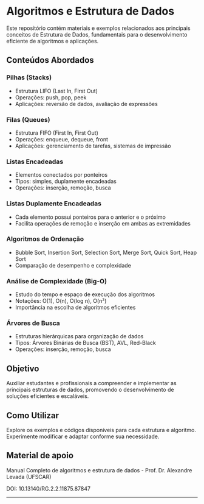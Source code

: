 # Algoritmos e Estrutura de Dados

Este repositório contém materiais e exemplos relacionados aos principais conceitos de Estrutura de Dados, fundamentais para o desenvolvimento eficiente de algoritmos e aplicações.

## Conteúdos Abordados

### Pilhas (Stacks)
- Estrutura LIFO (Last In, First Out)
- Operações: push, pop, peek
- Aplicações: reversão de dados, avaliação de expressões

### Filas (Queues)
- Estrutura FIFO (First In, First Out)
- Operações: enqueue, dequeue, front
- Aplicações: gerenciamento de tarefas, sistemas de impressão

### Listas Encadeadas
- Elementos conectados por ponteiros
- Tipos: simples, duplamente encadeadas
- Operações: inserção, remoção, busca

### Listas Duplamente Encadeadas
- Cada elemento possui ponteiros para o anterior e o próximo
- Facilita operações de remoção e inserção em ambas as extremidades

### Algoritmos de Ordenação
- Bubble Sort, Insertion Sort, Selection Sort, Merge Sort, Quick Sort, Heap Sort
- Comparação de desempenho e complexidade

### Análise de Complexidade (Big-O)
- Estudo do tempo e espaço de execução dos algoritmos
- Notações: O(1), O(n), O(log n), O(n²)
- Importância na escolha de algoritmos eficientes

### Árvores de Busca
- Estruturas hierárquicas para organização de dados
- Tipos: Árvores Binárias de Busca (BST), AVL, Red-Black
- Operações: inserção, remoção, busca

## Objetivo

Auxiliar estudantes e profissionais a compreender e implementar as principais estruturas de dados, promovendo o desenvolvimento de soluções eficientes e escaláveis.

## Como Utilizar

Explore os exemplos e códigos disponíveis para cada estrutura e algoritmo. Experimente modificar e adaptar conforme sua necessidade.


## Material de apoio


Manual Completo de algoritmos e estrutura de dados - Prof. Dr. Alexandre Levada  (UFSCAR)

DOI: 10.13140/RG.2.2.11875.87847

---